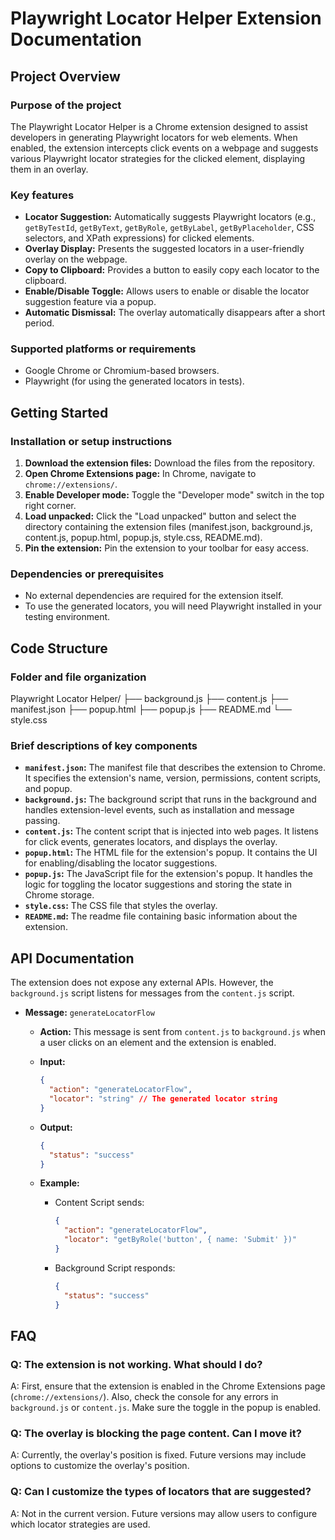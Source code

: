 # Playwright Locator Helper Extension Documentation
## Project Overview
### Purpose of the project
The Playwright Locator Helper is a Chrome extension designed to assist developers in generating Playwright locators for web elements. When enabled, the extension intercepts click events on a webpage and suggests various Playwright locator strategies for the clicked element, displaying them in an overlay.
### Key features
*   **Locator Suggestion:** Automatically suggests Playwright locators (e.g., `getByTestId`, `getByText`, `getByRole`, `getByLabel`, `getByPlaceholder`, CSS selectors, and XPath expressions) for clicked elements.
*   **Overlay Display:** Presents the suggested locators in a user-friendly overlay on the webpage.
*   **Copy to Clipboard:** Provides a button to easily copy each locator to the clipboard.
*   **Enable/Disable Toggle:** Allows users to enable or disable the locator suggestion feature via a popup.
*   **Automatic Dismissal:** The overlay automatically disappears after a short period.
### Supported platforms or requirements
*   Google Chrome or Chromium-based browsers.
*   Playwright (for using the generated locators in tests).
## Getting Started
### Installation or setup instructions
1.  **Download the extension files:** Download the files from the repository.
2.  **Open Chrome Extensions page:** In Chrome, navigate to `chrome://extensions/`.
3.  **Enable Developer mode:** Toggle the "Developer mode" switch in the top right corner.
4.  **Load unpacked:** Click the "Load unpacked" button and select the directory containing the extension files (manifest.json, background.js, content.js, popup.html, popup.js, style.css, README.md).
5.  **Pin the extension:** Pin the extension to your toolbar for easy access.
### Dependencies or prerequisites
*   No external dependencies are required for the extension itself.
*   To use the generated locators, you will need Playwright installed in your testing environment.
## Code Structure
### Folder and file organization
Playwright Locator Helper/
├── background.js
├── content.js
├── manifest.json
├── popup.html
├── popup.js
├── README.md
└── style.css
### Brief descriptions of key components
*   **`manifest.json`:**  The manifest file that describes the extension to Chrome. It specifies the extension's name, version, permissions, content scripts, and popup.
*   **`background.js`:**  The background script that runs in the background and handles extension-level events, such as installation and message passing.
*   **`content.js`:**  The content script that is injected into web pages. It listens for click events, generates locators, and displays the overlay.
*   **`popup.html`:**  The HTML file for the extension's popup. It contains the UI for enabling/disabling the locator suggestions.
*   **`popup.js`:**  The JavaScript file for the extension's popup. It handles the logic for toggling the locator suggestions and storing the state in Chrome storage.
*   **`style.css`:**  The CSS file that styles the overlay.
*   **`README.md`:**  The readme file containing basic information about the extension.
## API Documentation
The extension does not expose any external APIs. However, the `background.js` script listens for messages from the `content.js` script.
*   **Message:** `generateLocatorFlow`
    *   **Action:** This message is sent from `content.js` to `background.js` when a user clicks on an element and the extension is enabled.
    *   **Input:**
        ```json
        {
          "action": "generateLocatorFlow",
          "locator": "string" // The generated locator string
        }
        ```
        
    *   **Output:**
        ```json
        {
          "status": "success"
        }
        ```
    *   **Example:**
        *   Content Script sends:
            ```json
            {
              "action": "generateLocatorFlow",
              "locator": "getByRole('button', { name: 'Submit' })"
            }
            ```
        *   Background Script responds:
            ```json
            {
              "status": "success"
            }
            ```
## FAQ
### Q: The extension is not working. What should I do?
A: First, ensure that the extension is enabled in the Chrome Extensions page (`chrome://extensions/`).  Also, check the console for any errors in `background.js` or `content.js`.  Make sure the toggle in the popup is enabled.
### Q: The overlay is blocking the page content. Can I move it?
A: Currently, the overlay's position is fixed.  Future versions may include options to customize the overlay's position.
### Q: Can I customize the types of locators that are suggested?
A: Not in the current version.  Future versions may allow users to configure which locator strategies are used.
